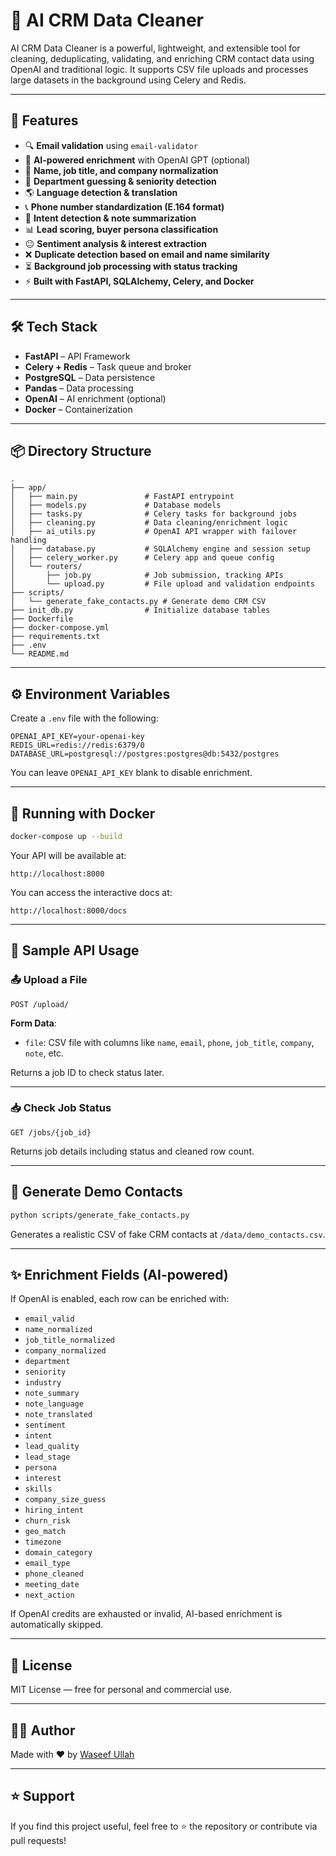 # 🤖 AI CRM Data Cleaner

AI CRM Data Cleaner is a powerful, lightweight, and extensible tool for cleaning, deduplicating, validating, and enriching CRM contact data using OpenAI and traditional logic. It supports CSV file uploads and processes large datasets in the background using Celery and Redis.

---

## 🚀 Features

- 🔍 **Email validation** using `email-validator`
- 🧠 **AI-powered enrichment** with OpenAI GPT (optional)
- 🧹 **Name, job title, and company normalization**
- 🏢 **Department guessing & seniority detection**
- 🌎 **Language detection & translation**
- 📞 **Phone number standardization (E.164 format)**
- 🧠 **Intent detection & note summarization**
- 📊 **Lead scoring, buyer persona classification**
- 😐 **Sentiment analysis & interest extraction**
- ❌ **Duplicate detection based on email and name similarity**
- ⏳ **Background job processing with status tracking**
- ⚡ **Built with FastAPI, SQLAlchemy, Celery, and Docker**

---

## 🛠 Tech Stack

- **FastAPI** – API Framework  
- **Celery + Redis** – Task queue and broker  
- **PostgreSQL** – Data persistence  
- **Pandas** – Data processing  
- **OpenAI** – AI enrichment (optional)  
- **Docker** – Containerization  

---

## 📦 Directory Structure

```
.
├── app/
│   ├── main.py               # FastAPI entrypoint
│   ├── models.py             # Database models
│   ├── tasks.py              # Celery tasks for background jobs
│   ├── cleaning.py           # Data cleaning/enrichment logic
│   ├── ai_utils.py           # OpenAI API wrapper with failover handling
│   ├── database.py           # SQLAlchemy engine and session setup
│   ├── celery_worker.py      # Celery app and queue config
│   └── routers/
│       ├── job.py            # Job submission, tracking APIs
│       └── upload.py         # File upload and validation endpoints
├── scripts/
│   └── generate_fake_contacts.py # Generate demo CRM CSV
├── init_db.py                # Initialize database tables
├── Dockerfile
├── docker-compose.yml
├── requirements.txt
├── .env
└── README.md
```

---

## ⚙️ Environment Variables

Create a `.env` file with the following:

```env
OPENAI_API_KEY=your-openai-key
REDIS_URL=redis://redis:6379/0
DATABASE_URL=postgresql://postgres:postgres@db:5432/postgres
```

You can leave `OPENAI_API_KEY` blank to disable enrichment.

---

## 🐳 Running with Docker

```bash
docker-compose up --build
```

Your API will be available at:

```
http://localhost:8000
```

You can access the interactive docs at:

```
http://localhost:8000/docs
```

---

## 📄 Sample API Usage

### 📤 Upload a File

```http
POST /upload/
```

**Form Data**:
- `file`: CSV file with columns like `name`, `email`, `phone`, `job_title`, `company`, `note`, etc.

Returns a job ID to check status later.

---

### 📥 Check Job Status

```http
GET /jobs/{job_id}
```

Returns job details including status and cleaned row count.

---

## 🧪 Generate Demo Contacts

```bash
python scripts/generate_fake_contacts.py
```

Generates a realistic CSV of fake CRM contacts at `/data/demo_contacts.csv`.

---

## ✨ Enrichment Fields (AI-powered)

If OpenAI is enabled, each row can be enriched with:

- `email_valid`
- `name_normalized`
- `job_title_normalized`
- `company_normalized`
- `department`
- `seniority`
- `industry`
- `note_summary`
- `note_language`
- `note_translated`
- `sentiment`
- `intent`
- `lead_quality`
- `lead_stage`
- `persona`
- `interest`
- `skills`
- `company_size_guess`
- `hiring_intent`
- `churn_risk`
- `geo_match`
- `timezone`
- `domain_category`
- `email_type`
- `phone_cleaned`
- `meeting_date`
- `next_action`

If OpenAI credits are exhausted or invalid, AI-based enrichment is automatically skipped.

---

## 🧾 License

MIT License — free for personal and commercial use.

---

## 👨‍💻 Author

Made with ❤️ by [Waseef Ullah](https://www.linkedin.com/in/waseef-ullah)

---

## ⭐️ Support

If you find this project useful, feel free to ⭐️ the repository or contribute via pull requests!